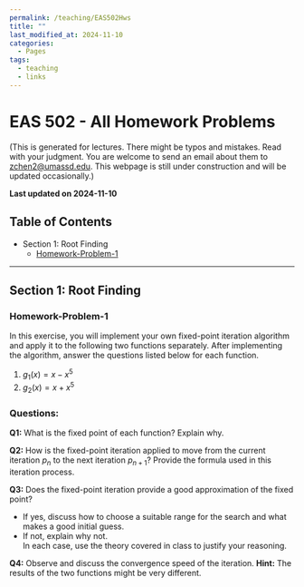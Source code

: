```yaml
---
permalink: /teaching/EAS502Hws
title: ""
last_modified_at: 2024-11-10
categories:
  - Pages
tags:
  - teaching
  - links
---
```


# EAS 502 - All Homework Problems
(This is generated for lectures. There might be typos and mistakes. Read with your judgment. You are welcome to send an email about them to zchen2@umassd.edu. This webpage is still under construction and will be updated occasionally.)

**Last updated on 2024-11-10**

## Table of Contents

- Section 1: Root Finding
    - [Homework-Problem-1](#homework-problem-1)

---
## Section 1: Root Finding

### Homework-Problem-1

In this exercise, you will implement your own fixed-point iteration algorithm and apply it to the following two functions separately. After implementing the algorithm, answer the questions listed below for each function.
1. $g_1(x) = x - x^5$
2. $g_2(x) = x + x^5$
### Questions:

**Q1:** What is the fixed point of each function? Explain why.

**Q2:** How is the fixed-point iteration applied to move from the current iteration $p_n$​ to the next iteration $p_{n+1}$​? Provide the formula used in this iteration process.

**Q3:** Does the fixed-point iteration provide a good approximation of the fixed point?
- If yes, discuss how to choose a suitable range for the search and what makes a good initial guess.
- If not, explain why not.  
In each case, use the theory covered in class to justify your reasoning.

**Q4:** Observe and discuss the convergence speed of the iteration.
**Hint:** The results of the two functions might be very different.




